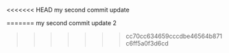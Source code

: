 <<<<<<< HEAD
my second commit update

=======
my second commit update 2
>>>>>>> cc70cc634659cccdbe46564b871c6ff5a0f3d6cd
